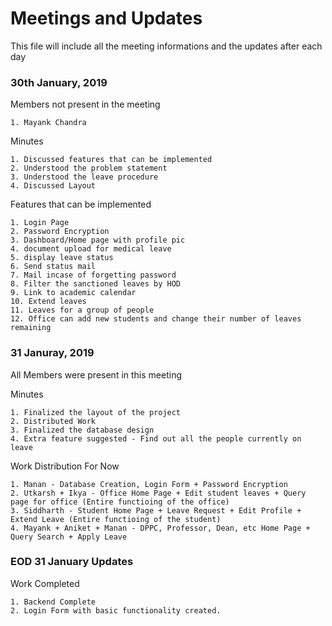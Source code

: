 # Meetings and Updates

This file will include all the meeting informations and the updates after each day

### 30th January, 2019

Members not present in the meeting
  
    1. Mayank Chandra

Minutes
	
	1. Discussed features that can be implemented
	2. Understood the problem statement
	3. Understood the leave procedure
	4. Discussed Layout

Features that can be implemented

	1. Login Page
	2. Password Encryption
	3. Dashboard/Home page with profile pic
	4. document upload for medical leave
	5. display leave status
	6. Send status mail
	7. Mail incase of forgetting password
	8. Filter the sanctioned leaves by HOD
	9. Link to academic calendar
	10. Extend leaves
	11. Leaves for a group of people
	12. Office can add new students and change their number of leaves remaining

### 31 Januray, 2019

All Members were present in this meeting

Minutes

	1. Finalized the layout of the project
	2. Distributed Work
	3. Finalized the database design
	4. Extra feature suggested - Find out all the people currently on leave
	
Work Distribution For Now

	1. Manan - Database Creation, Login Form + Password Encryption
	2. Utkarsh + Ikya - Office Home Page + Edit student leaves + Query page for office (Entire functioing of the office)
	3. Siddharth - Student Home Page + Leave Request + Edit Profile + Extend Leave (Entire functioing of the student)
	4. Mayank + Aniket + Manan - DPPC, Professor, Dean, etc Home Page + Query Search + Apply Leave

### EOD 31 January Updates

Work Completed

	1. Backend Complete
	2. Login Form with basic functionality created.
	
